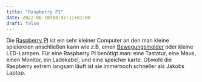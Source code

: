 ```yaml
---
title: "Raspberry PI"
date: 2022-06-10T08:47:11+01:00
draft: false
---
```


Die [Raspberry PI](https://www.google.com/search?q=raspberry+pi&sxsrf=ALiCzsYCW_slBfE3w-sqEDlci0gdQpChiw:1665576537994&source=lnms&tbm=isch&sa=X&ved=2ahUKEwi-tJKP1Nr6AhUxYPEDHeQEDo4Q_AUoAnoECAMQBA&biw=1440&bih=678&dpr=1) ist ein sehr kleiner Computer an den man kleine spielereien anschließen kann wie z.B. einen [Bewegungsmelder](https://tutorials-raspberrypi.de/raspberry-pi-bewegungsmelder-sensor-pir/) oder kleine LED-Lampen. Für eine Raspberry PI benötigt man: eine Tastatur, eine Maus, einen Monitor, ein Ladekabel, und eine speicher karte. Obwohl die Raspberry extrem langsam läuft ist sie immernoch schneller als Jakobs Laptop.